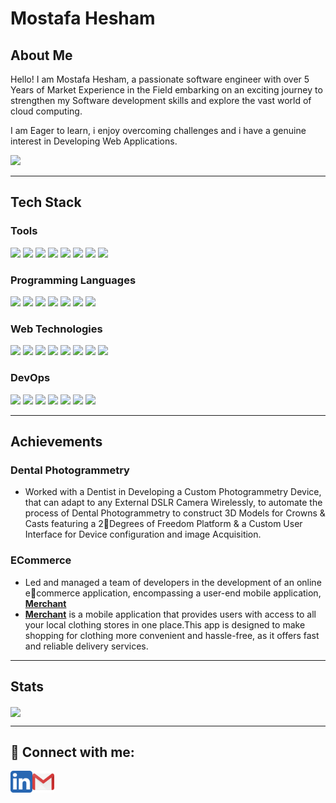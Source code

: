 # Mostafa Hesham 
## About Me

Hello! I am  Mostafa Hesham, a passionate software engineer with over 5 Years of Market Experience in the Field embarking on an exciting journey to strengthen my Software development skills and explore the vast world of cloud computing.

I am Eager to learn, i enjoy overcoming challenges and i have a genuine interest in Developing Web Applications.

![](https://komarev.com/ghpvc/?username=mostafaahesham)

------------
## Tech Stack
### Tools
<img src = "https://user-images.githubusercontent.com/25181517/192108372-f71d70ac-7ae6-4c0d-8395-51d8870c2ef0.png" width ="40" /> <img src = "https://user-images.githubusercontent.com/25181517/192108374-8da61ba1-99ec-41d7-80b8-fb2f7c0a4948.png" width ="40" /> <img src = "https://user-images.githubusercontent.com/25181517/192108889-232b3431-a585-4b36-a62d-9078bd3641d9.png" width ="40" /> <img src = "https://user-images.githubusercontent.com/25181517/192108891-d86b6220-e232-423a-bf5f-90903e6887c3.png" width ="40" /> <img src = "https://user-images.githubusercontent.com/25181517/186711335-a3729606-5a78-4496-9a36-06efcc74f800.png" width ="40" /> <img src = "https://github.com/marwin1991/profile-technology-icons/assets/136815194/11e7dfe7-c1f6-483c-9d92-276f1fa9363b" width ="40" /> <img src = "https://github.com/marwin1991/profile-technology-icons/assets/76662862/2481dc48-be6b-4ebb-9e8c-3b957efe69fa" width ="40" /> <img src = "https://user-images.githubusercontent.com/25181517/186884153-99edc188-e4aa-4c84-91b0-e2df260ebc33.png" width ="40" />
### Programming Languages
<img src = "https://user-images.githubusercontent.com/25181517/117447155-6a868a00-af3d-11eb-9cfe-245df15c9f3f.png" width ="40" /> <img src = "https://user-images.githubusercontent.com/25181517/183890598-19a0ac2d-e88a-4005-a8df-1ee36782fde1.png" width ="40" /> <img src = "https://user-images.githubusercontent.com/25181517/192158954-f88b5814-d510-4564-b285-dff7d6400dad.png" width ="40" /> <img src = "https://user-images.githubusercontent.com/25181517/183898674-75a4a1b1-f960-4ea9-abcb-637170a00a75.png" width ="40" /> <img src = "https://user-images.githubusercontent.com/25181517/192106070-46255bcf-65e6-4c6b-a296-bf8d0d8fb2a7.png" width ="40" /> <img src = "https://user-images.githubusercontent.com/25181517/192106073-90fffafe-3562-4ff9-a37e-c77a2da0ff58.png" width ="40" /> <img src = "https://user-images.githubusercontent.com/25181517/183423507-c056a6f9-1ba8-4312-a350-19bcbc5a8697.png" width ="40" /> 
### Web Technologies
<img src = "https://user-images.githubusercontent.com/25181517/192107858-fe19f043-c502-4009-8c47-476fc89718ad.png" width ="40" /> <img src = "https://user-images.githubusercontent.com/25181517/192109061-e138ca71-337c-4019-8d42-4792fdaa7128.png" width ="40" /> <img src = "https://user-images.githubusercontent.com/25181517/121401671-49102800-c959-11eb-9f6f-74d49a5e1774.png" width ="40" /> <img src = "https://user-images.githubusercontent.com/25181517/183049794-a3dfaddd-22ee-4ffe-b0b4-549ccd4879f9.png" width ="40" /> <img src = "https://user-images.githubusercontent.com/25181517/183568594-85e280a7-0d7e-4d1a-9028-c8c2209e073c.png" width ="40" /> <img src = "https://user-images.githubusercontent.com/25181517/183859966-a3462d8d-1bc7-4880-b353-e2cbed900ed6.png" width ="40" /> <img src = "https://github.com/marwin1991/profile-technology-icons/assets/136815194/5f8c622c-c217-4649-b0a9-7e0ee24bd704" width ="40" /> <img src = "https://user-images.githubusercontent.com/25181517/182884177-d48a8579-2cd0-447a-b9a6-ffc7cb02560e.png" width ="40" /> 
### DevOps
<img src = "https://user-images.githubusercontent.com/25181517/192158606-7c2ef6bd-6e04-47cf-b5bc-da2797cb5bda.png" width ="40" /> <img src = "https://user-images.githubusercontent.com/25181517/117207330-263ba280-adf4-11eb-9b97-0ac5b40bc3be.png" width ="40" /> <img src = "https://user-images.githubusercontent.com/25181517/183868728-b2e11072-00a5-47e2-8a4e-4ebbb2b8c554.png" width ="40" /> <img src = "	https://user-images.githubusercontent.com/25181517/179090274-733373ef-3b59-4f28-9ecb-244bea700932.png" width ="40" /> <img src = "https://user-images.githubusercontent.com/25181517/183345125-9a7cd2e6-6ad6-436f-8490-44c903bef84c.png" width ="40" /> <img src = "https://user-images.githubusercontent.com/25181517/183896132-54262f2e-6d98-41e3-8888-e40ab5a17326.png" width ="40" /> <img src = "https://user-images.githubusercontent.com/25181517/183911547-990692bc-8411-4878-99a0-43506cdb69cf.png" width ="40" /> 

------------
## Achievements
### Dental Photogrammetry
-	Worked with a Dentist in Developing a Custom Photogrammetry Device, that can adapt to any External DSLR Camera Wirelessly, to automate the process of Dental Photogrammetry to construct 3D Models for Crowns & Casts featuring a 2Degrees of Freedom Platform & a Custom User Interface for Device configuration and image Acquisition.

### ECommerce
-	Led and managed a team of developers in the development of an online ecommerce application, encompassing a user-end mobile application, [**Merchant**](https://linktr.ee/merchantapp)
-	[**Merchant**](https://linktr.ee/merchantapp) is a mobile application that provides users with access to all your local clothing stores in one place.This app is designed to make shopping for clothing more convenient and hassle-free, as it offers fast and reliable delivery services.

------------
## Stats
<a href="https://github.com/anuraghazra/convoychat">
  <img height=200 align="center" src="https://github-readme-stats.vercel.app/api/top-langs?username=mostafaahesham&layout=compact&langs_count=8&card_width=320" />
</a>

------------
## 🤝 Connect with me:
<a href="https://www.linkedin.com/in/mostafa-hesham-723b40178/"><img align="left" src="https://raw.githubusercontent.com/deepajarout/deepajarout/main/5296501_linkedin_network_linkedin logo_icon.png" alt="Mostafa Hesham | LinkedIn" width="35px"/></a>

<a href="mailto:mostafahesham.wm@gmail.com"><img align="left" src="https://raw.githubusercontent.com/deepajarout/deepajarout/main/2993691_brand_brands_gmail_logo_logos_icon.png" alt="Mostafa Hesham | Gmail" width="35px"/></a>
